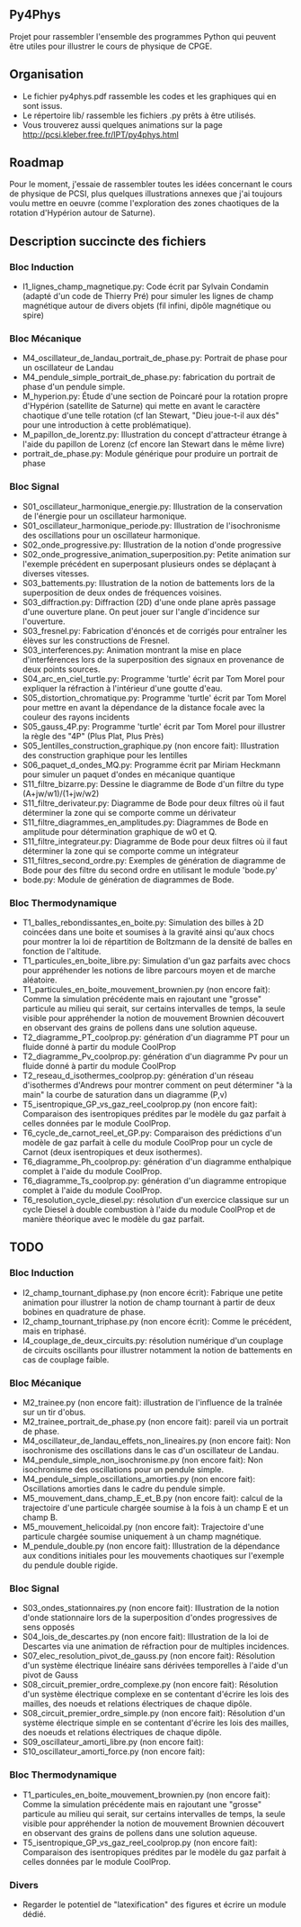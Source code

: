 Py4Phys
-------

Projet pour rassembler l'ensemble des programmes Python qui peuvent être 
utiles pour illustrer le cours de physique de CPGE.

## Organisation

* Le fichier py4phys.pdf rassemble les codes et les graphiques qui en sont issus. 
* Le répertoire lib/ rassemble les fichiers .py prêts à être utilisés.
* Vous trouverez aussi quelques animations sur la page 
http://pcsi.kleber.free.fr/IPT/py4phys.html

## Roadmap

Pour le moment, j'essaie de rassembler toutes les idées concernant le cours de 
physique de PCSI, plus quelques illustrations annexes que j'ai toujours voulu 
mettre en oeuvre (comme l'exploration des zones chaotiques de la rotation 
d'Hypérion autour de Saturne).

## Description succincte des fichiers

### Bloc Induction
* I1_lignes_champ_magnetique.py: Code écrit par Sylvain Condamin (adapté 
d'un code de Thierry Pré) pour simuler les lignes de champ magnétique autour de 
divers objets (fil infini, dipôle magnétique ou spire)

### Bloc Mécanique
* M4_oscillateur_de_landau_portrait_de_phase.py: Portrait de 
phase pour un oscillateur de Landau
* M4_pendule_simple_portrait_de_phase.py: fabrication du 
portrait de phase d'un pendule simple. 
* M_hyperion.py: Étude d'une section de Poincaré pour la rotation propre 
d'Hypérion (satellite de Saturne) qui mette en avant le caractère chaotique 
d'une telle rotation (cf Ian Stewart, "Dieu joue-t-il aux dés" pour une 
introduction à cette problématique).
* M_papillon_de_lorentz.py: Illustration du concept 
d'attracteur étrange à l'aide du papillon de Lorenz (cf encore Ian Stewart 
dans le même livre)
* portrait_de_phase.py: Module générique pour produire un 
portrait de phase

### Bloc Signal
* S01_oscillateur_harmonique_energie.py: Illustration de la conservation de 
l'énergie pour un oscillateur harmonique.
* S01_oscillateur_harmonique_periode.py: Illustration de l'isochronisme des 
oscillations pour un oscillateur harmonique.
* S02_onde_progressive.py: Illustration de la notion d'onde progressive
* S02_onde_progressive_animation_superposition.py: Petite animation sur 
l'exemple précédent en superposant plusieurs ondes se déplaçant à diverses 
vitesses.
* S03_battements.py: Illustration de la notion de battements lors de la 
superposition de deux ondes de fréquences voisines.
* S03_diffraction.py: Diffraction (2D) d'une onde plane après passage d'une 
ouverture plane. On peut jouer sur l'angle d'incidence sur l'ouverture.
* S03_fresnel.py: Fabrication d'énoncés et de corrigés pour entraîner les 
élèves sur les constructions de Fresnel.
* S03_interferences.py: Animation montrant la mise en place d'interférences 
lors de la superposition des signaux en provenance de deux points sources.
* S04_arc_en_ciel_turtle.py: Programme 'turtle' écrit par Tom Morel pour 
expliquer la réfraction à l'intérieur d'une goutte d'eau.
* S05_distortion_chromatique.py: Programme 'turtle' écrit par Tom Morel pour 
mettre en avant la dépendance de la distance focale avec la couleur des rayons 
incidents
* S05_gauss_4P.py: Programme 'turtle' écrit par Tom Morel pour illustrer la 
règle des "4P" (Plus Plat, Plus Près)
* S05_lentilles_construction_graphique.py (non encore fait): Illustration des 
construction graphique pour les lentilles
* S06_paquet_d_ondes_MQ.py: Programme écrit par Miriam Heckmann pour simuler 
un paquet d'ondes en mécanique quantique
* S11_filtre_bizarre.py: Dessine le diagramme de Bode d'un filtre du type 
(A+jw/w1)/(1+jw/w2)
* S11_filtre_derivateur.py: Diagramme de Bode pour deux filtres où il faut 
déterminer la zone qui se comporte comme un dérivateur
* S11_filtre_diagrammes_en_amplitudes.py: Diagrammes de Bode en amplitude pour 
détermination graphique de w0 et Q.
* S11_filtre_integrateur.py: Diagramme de Bode pour deux filtres où il faut 
déterminer la zone qui se comporte comme un intégrateur
* S11_filtres_second_ordre.py: Exemples de génération de diagramme de Bode 
pour des filtre du second ordre en utilisant le module 'bode.py'
* bode.py: Module de génération de diagrammes de Bode.

### Bloc Thermodynamique
* T1_balles_rebondissantes_en_boite.py: Simulation des billes à 2D coincées 
dans une boite et soumises à la gravité ainsi qu'aux chocs pour montrer la loi 
de répartition de Boltzmann de la densité de balles en fonction de l'altitude.
* T1_particules_en_boite_libre.py: Simulation d'un gaz parfaits avec chocs 
pour appréhender les notions de libre parcours moyen et de marche aléatoire.
* T1_particules_en_boite_mouvement_brownien.py (non encore fait): Comme la 
simulation précédente mais en rajoutant une "grosse" particule au milieu qui 
serait, sur certains intervalles de temps, la seule visible pour appréhender 
la notion de mouvement Brownien découvert en observant des grains de pollens 
dans une solution aqueuse.
* T2_diagramme_PT_coolprop.py: génération d'un diagramme PT 
pour un fluide donné à partir du module CoolProp
* T2_diagramme_Pv_coolprop.py: génération d'un diagramme Pv 
pour un fluide donné à partir du module CoolProp
* T2_reseau_d_isothermes_coolprop.py: génération d'un réseau d'isothermes 
d'Andrews pour montrer comment on peut déterminer "à la main" la courbe de 
saturation dans un diagramme (P,v)
* T5_isentropique_GP_vs_gaz_reel_coolprop.py (non encore fait): Comparaison 
des isentropiques prédites par le modèle du gaz parfait à celles données par 
le module CoolProp.
* T6_cycle_de_carnot_reel_et_GP.py: Comparaison des prédictions d'un modèle de 
gaz parfait à celle du module CoolProp pour un cycle de Carnot (deux 
isentropiques et deux isothermes).
* T6_diagramme_Ph_coolprop.py: génération d'un diagramme 
enthalpique complet à l'aide du module CoolProp.
* T6_diagramme_Ts_coolprop.py: génération d'un diagramme 
entropique complet à l'aide du module CoolProp.
* T6_resolution_cycle_diesel.py: résolution d'un exercice classique sur un 
cycle Diesel à double combustion à l'aide du module CoolProp et de manière 
théorique avec le modèle du gaz parfait.


## TODO
### Bloc Induction
* I2_champ_tournant_diphase.py (non encore écrit): Fabrique une petite 
animation pour illustrer la notion de champ tournant à partir de deux bobines 
en quadrature de phase.
* I2_champ_tournant_triphase.py (non encore écrit): Comme le précédent, mais 
en triphasé.
* I4_couplage_de_deux_circuits.py: résolution numérique d'un couplage de 
circuits oscillants pour illustrer notamment la notion de battements en cas de 
couplage faible.

### Bloc Mécanique
* M2_trainee.py (non encore fait): illustration de l'influence de la traînée 
sur un tir d'obus.
* M2_trainee_portrait_de_phase.py (non encore fait): pareil via un portrait de 
phase.
* M4_oscillateur_de_landau_effets_non_lineaires.py (non encore fait): Non 
isochronisme des oscillations dans le cas d'un oscillateur de Landau.
* M4_pendule_simple_non_isochronisme.py (non encore fait): Non isochronisme 
des oscillations pour un pendule simple.
* M4_pendule_simple_oscillations_amorties.py (non encore fait): Oscillations 
amorties dans le cadre du pendule simple.
* M5_mouvement_dans_champ_E_et_B.py (non encore fait): calcul de la 
trajectoire d'une particule chargée soumise à la fois à un champ E et un champ 
B.
* M5_mouvement_helicoidal.py (non encore fait): Trajectoire d'une particule 
chargée soumise uniquement à un champ magnétique.
* M_pendule_double.py (non encore fait): Illustration de la dépendance aux 
conditions initiales pour les mouvements chaotiques sur l'exemple du pendule 
double rigide.

### Bloc Signal

* S03_ondes_stationnaires.py (non encore fait): Illustration de la notion 
d'onde stationnaire lors de la superposition d'ondes progressives de sens 
opposés
* S04_lois_de_descartes.py (non encore fait): Illustration de la loi de 
Descartes via une animation de réfraction pour de multiples incidences.
* S07_elec_resolution_pivot_de_gauss.py (non encore fait): Résolution d'un 
système électrique linéaire sans dérivées temporelles à l'aide d'un pivot de 
Gauss
* S08_circuit_premier_ordre_complexe.py (non encore fait): Résolution d'un 
système électrique complexe en se contentant d'écrire les lois des mailles, 
des noeuds et relations électriques de chaque dipôle.
* S08_circuit_premier_ordre_simple.py (non encore fait): Résolution d'un    
système électrique simple en se contentant d'écrire les lois des mailles,   
des noeuds et relations électriques de chaque dipôle.
* S09_oscillateur_amorti_libre.py (non encore fait): 
* S10_oscillateur_amorti_force.py (non encore fait):

### Bloc Thermodynamique
* T1_particules_en_boite_mouvement_brownien.py (non encore fait): Comme la 
simulation précédente mais en rajoutant une "grosse" particule au milieu qui 
serait, sur certains intervalles de temps, la seule visible pour appréhender 
la notion de mouvement Brownien découvert en observant des grains de pollens 
dans une solution aqueuse.
* T5_isentropique_GP_vs_gaz_reel_coolprop.py (non encore fait): Comparaison 
des isentropiques prédites par le modèle du gaz parfait à celles données par 
le module CoolProp.


### Divers
* Regarder le potentiel de "latexification" des figures et écrire un module 
dédié.
